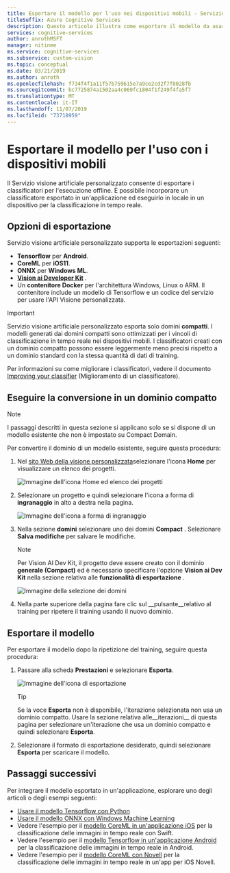 ```yaml
---
title: Esportare il modello per l'uso nei dispositivi mobili - Servizio visione artificiale personalizzato
titleSuffix: Azure Cognitive Services
description: Questo articolo illustra come esportare il modello da usare per la creazione di applicazioni per dispositivi mobili o per eseguire localmente per la classificazione in tempo reale.
services: cognitive-services
author: anrothMSFT
manager: nitinme
ms.service: cognitive-services
ms.subservice: custom-vision
ms.topic: conceptual
ms.date: 03/21/2019
ms.author: anroth
ms.openlocfilehash: f734f4f1a11f57b759615e7a9ce2cd2f7f8028fb
ms.sourcegitcommit: bc7725874a1502aa4c069fc1804f1f249f4fa5f7
ms.translationtype: MT
ms.contentlocale: it-IT
ms.lasthandoff: 11/07/2019
ms.locfileid: "73718959"
---
```

# <a name="export-your-model-for-use-with-mobile-devices"></a>Esportare il modello per l'uso con i dispositivi mobili

Il Servizio visione artificiale personalizzato consente di esportare i classificatori per l'esecuzione offline. È possibile incorporare un classificatore esportato in un'applicazione ed eseguirlo in locale in un dispositivo per la classificazione in tempo reale.

## <a name="export-options"></a>Opzioni di esportazione

Servizio visione artificiale personalizzato supporta le esportazioni seguenti:

* __Tensorflow__ per __Android__.
* __CoreML__ per __iOS11__.
* __ONNX__ per __Windows ML__.
* __[Vision ai Developer Kit](https://azure.github.io/Vision-AI-DevKit-Pages/)__ .
* Un __contenitore Docker__ per l'architettura Windows, Linux o ARM. Il contenitore include un modello di Tensorflow e un codice del servizio per usare l'API Visione personalizzata.

> [!IMPORTANT]
> Servizio visione artificiale personalizzato esporta solo domini __compatti__. I modelli generati dai domini compatti sono ottimizzati per i vincoli di classificazione in tempo reale nei dispositivi mobili. I classificatori creati con un dominio compatto possono essere leggermente meno precisi rispetto a un dominio standard con la stessa quantità di dati di training.
>
> Per informazioni su come migliorare i classificatori, vedere il documento [Improving your classifier](getting-started-improving-your-classifier.md) (Miglioramento di un classificatore).

## <a name="convert-to-a-compact-domain"></a>Eseguire la conversione in un dominio compatto

> [!NOTE]
> I passaggi descritti in questa sezione si applicano solo se si dispone di un modello esistente che non è impostato su Compact Domain.

Per convertire il dominio di un modello esistente, seguire questa procedura:

1. Nel [sito Web della visione personalizzata](https://customvision.ai)selezionare l'icona __Home__ per visualizzare un elenco dei progetti.

    ![Immagine dell'icona Home ed elenco dei progetti](./media/export-your-model/projects-list.png)

1. Selezionare un progetto e quindi selezionare l'icona a forma di __ingranaggio__ in alto a destra nella pagina.

    ![Immagine dell'icona a forma di ingranaggio](./media/export-your-model/gear-icon.png)

1. Nella sezione __domini__ selezionare uno dei domini __Compact__ . Selezionare __Salva modifiche__ per salvare le modifiche. 

    > [!NOTE]
    > Per Vision AI Dev Kit, il progetto deve essere creato con il dominio __generale (Compact)__ ed è necessario specificare l'opzione **Vision ai Dev Kit** nella sezione relativa alle **funzionalità di esportazione** .

    ![Immagine della selezione dei domini](./media/export-your-model/domains.png)

1. Nella parte superiore della pagina fare clic sul __pulsante__relativo al training per ripetere il training usando il nuovo dominio.

## <a name="export-your-model"></a>Esportare il modello

Per esportare il modello dopo la ripetizione del training, seguire questa procedura:

1. Passare alla scheda **Prestazioni** e selezionare __Esporta__. 

    ![Immagine dell'icona di esportazione](./media/export-your-model/export.png)

    > [!TIP]
    > Se la voce __Esporta__ non è disponibile, l'iterazione selezionata non usa un dominio compatto. Usare la sezione relativa alle__iterazioni__ di questa pagina per selezionare un'iterazione che usa un dominio compatto e quindi selezionare __Esporta__.

1. Selezionare il formato di esportazione desiderato, quindi selezionare __Esporta__ per scaricare il modello.

## <a name="next-steps"></a>Passaggi successivi

Per integrare il modello esportato in un'applicazione, esplorare uno degli articoli o degli esempi seguenti:

* [Usare il modello Tensorflow con Python](export-model-python.md)
* [Usare il modello ONNX con Windows Machine Learning](custom-vision-onnx-windows-ml.md)
* Vedere l'esempio per il [modello CoreML in un'applicazione iOS](https://go.microsoft.com/fwlink/?linkid=857726) per la classificazione delle immagini in tempo reale con Swift.
* Vedere l'esempio per il [modello Tensorflow in un'applicazione Android](https://github.com/Azure-Samples/cognitive-services-android-customvision-sample) per la classificazione delle immagini in tempo reale in Android.
* Vedere l'esempio per il [modello CoreML con Novell](https://github.com/xamarin/ios-samples/tree/master/ios11/CoreMLAzureModel) per la classificazione delle immagini in tempo reale in un'app per iOS Novell.
